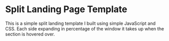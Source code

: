 # Split Landing Page Template

This is a simple split landing template I built using simple JavaScript and CSS.  Each side expanding in percentage of the window it takes up when the section is hovered over.
